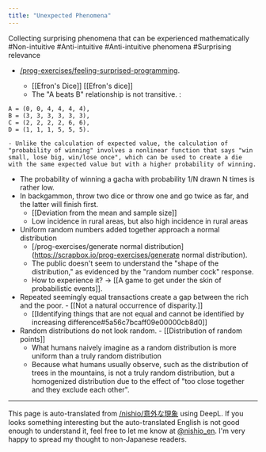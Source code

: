 ```yaml
---
title: "Unexpected Phenomena"
---
```


Collecting surprising phenomena that can be experienced mathematically #Non-intuitive #Anti-intuitive #Anti-intuitive phenomena #Surprising
relevance
- [/prog-exercises/feeling-surprised-programming](https://scrapbox.io/prog-exercises/feeling-surprised-programming).

    - [[Efron's Dice]]   [[Efron's dice]]
    - The "A beats B" relationship is not transitive.
:

```
A = (0, 0, 4, 4, 4, 4),
B = (3, 3, 3, 3, 3, 3),
C = (2, 2, 2, 2, 6, 6),
D = (1, 1, 1, 5, 5, 5).
```

    - Unlike the calculation of expected value, the calculation of "probability of winning" involves a nonlinear function that says "win small, lose big, win/lose once", which can be used to create a die with the same expected value but with a higher probability of winning.
- The probability of winning a gacha with probability 1/N drawn N times is rather low.
- In backgammon, throw two dice or throw one and go twice as far, and the latter will finish first.
    - [[Deviation from the mean and sample size]]
    - Low incidence in rural areas, but also high incidence in rural areas
- Uniform random numbers added together approach a normal distribution
    - [/prog-exercises/generate normal distribution](https://scrapbox.io/prog-exercises/generate normal distribution).
    - The public doesn't seem to understand the "shape of the distribution," as evidenced by the "random number cock" response.
    - How to experience it? → [[A game to get under the skin of probabilistic events]].
- Repeated seemingly equal transactions create a gap between the rich and the poor.
        - [[Not a natural occurrence of disparity.]]
    - [[Identifying things that are not equal and cannot be identified by increasing difference#5a56c7bcaff09e00000cb8d0]]
- Random distributions do not look random.
        - [[Distribution of random points]]
    - What humans naively imagine as a random distribution is more uniform than a truly random distribution
    - Because what humans usually observe, such as the distribution of trees in the mountains, is not a truly random distribution, but a homogenized distribution due to the effect of "too close together and they exclude each other".

---
This page is auto-translated from [/nishio/意外な現象](https://scrapbox.io/nishio/意外な現象) using DeepL. If you looks something interesting but the auto-translated English is not good enough to understand it, feel free to let me know at [@nishio_en](https://twitter.com/nishio_en). I'm very happy to spread my thought to non-Japanese readers.